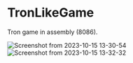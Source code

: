 # TronLikeGame
Tron game in assembly (8086).

![Screenshot from 2023-10-15 13-30-54](https://github.com/Siposattila/TronLikeGame/assets/29505785/b11975c6-ad28-452e-981d-bcf0ee832835)
![Screenshot from 2023-10-15 13-32-32](https://github.com/Siposattila/TronLikeGame/assets/29505785/6dedd2f8-2b70-46ba-bd84-9e6d7dec8c22)
